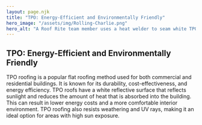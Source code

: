 ```yaml
---
layout: page.njk
title: "TPO: Energy-Efficient and Environmentally Friendly"
hero_image: "/assets/img/Rolling-Charlie.png"
hero_alt: "A Roof Rite team member uses a heat welder to seam white TPO roofing membrane on a flat roof at sunset. He kneels over the material with a hot-air gun in one hand and a silicone roller in the other, ensuring a secure bond."
---
```


## TPO: Energy-Efficient and Environmentally Friendly

TPO roofing is a popular flat roofing method used for both commercial and residential buildings. It is known for its durability, cost-effectiveness, and energy efficiency. TPO roofs have a white reflective surface that reflects sunlight and reduces the amount of heat that is absorbed into the building. This can result in lower energy costs and a more comfortable interior environment. TPO roofing also resists weathering and UV rays, making it an ideal option for areas with high sun exposure.
